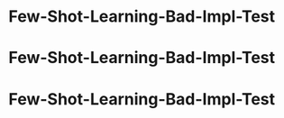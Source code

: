 # Few-Shot-Learning-Bad-Impl-Test
# Few-Shot-Learning-Bad-Impl-Test
# Few-Shot-Learning-Bad-Impl-Test
